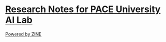 # [Research Notes for PACE University AI Lab](https://ozzyozbourne.github.io/pace-ai/)

[Powered by ZINE](https://zine-ssg.io)




